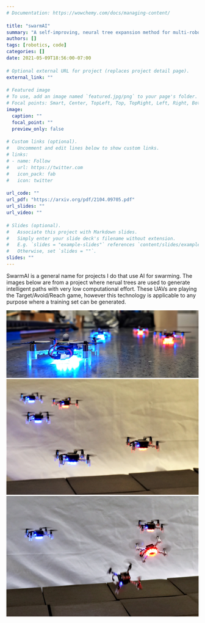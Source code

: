 ```yaml
---
# Documentation: https://wowchemy.com/docs/managing-content/

title: "swarmAI"
summary: "A self-improving, neural tree expansion method for multi-robot online planning in non-cooperative environments"
authors: []
tags: [robotics, code]
categories: []
date: 2021-05-09T18:56:00-07:00

# Optional external URL for project (replaces project detail page).
external_link: ""

# Featured image
# To use, add an image named `featured.jpg/png` to your page's folder.
# Focal points: Smart, Center, TopLeft, Top, TopRight, Left, Right, BottomLeft, Bottom, BottomRight.
image:
  caption: ""
  focal_point: ""
  preview_only: false

# Custom links (optional).
#   Uncomment and edit lines below to show custom links.
# links:
# - name: Follow
#   url: https://twitter.com
#   icon_pack: fab
#   icon: twitter

url_code: ""
url_pdf: "https://arxiv.org/pdf/2104.09705.pdf"
url_slides: ""
url_video: ""

# Slides (optional).
#   Associate this project with Markdown slides.
#   Simply enter your slide deck's filename without extension.
#   E.g. `slides = "example-slides"` references `content/slides/example-slides.md`.
#   Otherwise, set `slides = ""`.
slides: ""
---
```


SwarmAI is a general name for projects I do that use AI for swarming.
The images below are from a project where nerual trees are used to generate intelligent paths with very low computational effort.
These UAVs are playing the Target/Avoid/Reach game, however this technology is applicable to any purpose where a training set can be generated.


![swarmAI](/media/swarmAI/swarmAI_1.jpg)
![swarmAI](/media/swarmAI/swarmAI_2.jpg)
![swarmAI](/media/swarmAI/swarmAI_3.jpg)
